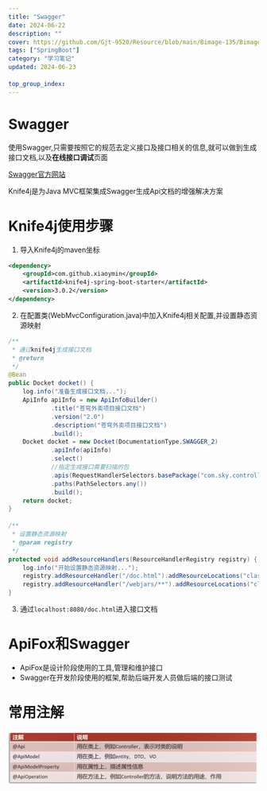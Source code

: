 ```yaml
---
title: "Swagger"
date: 2024-06-22
description: ""
cover: https://github.com/Gjt-9520/Resource/blob/main/Bimage-135/Bimage49.jpg?raw=true
tags: ["SpringBoot"]
category: "学习笔记"
updated: 2024-06-23
  
top_group_index: 
---
```


# Swagger

使用Swagger,只需要按照它的规范去定义接口及接口相关的信息,就可以做到生成接口文档,以及**在线接口调试**页面

[Swagger官方网站](https://swagger.io/)

Knife4j是为Java MVC框架集成Swagger生成Api文档的增强解决方案

# Knife4j使用步骤

1. 导入Knife4j的maven坐标

```xml
<dependency>
    <groupId>com.github.xiaoymin</groupId>
    <artifactId>knife4j-spring-boot-starter</artifactId>
    <version>3.0.2</version>
</dependency>
```

2. 在配置类(WebMvcConfiguration.java)中加入Knife4j相关配置,并设置静态资源映射

```java
/**
 * 通过knife4j生成接口文档
 * @return
 */
@Bean
public Docket docket() {
    log.info("准备生成接口文档...");
    ApiInfo apiInfo = new ApiInfoBuilder()
            .title("苍穹外卖项目接口文档")
            .version("2.0")
            .description("苍穹外卖项目接口文档")
            .build();
    Docket docket = new Docket(DocumentationType.SWAGGER_2)
            .apiInfo(apiInfo)
            .select()
            //指定生成接口需要扫描的包
            .apis(RequestHandlerSelectors.basePackage("com.sky.controller"))
            .paths(PathSelectors.any())
            .build();
    return docket;
}

/**
 * 设置静态资源映射
 * @param registry
 */
protected void addResourceHandlers(ResourceHandlerRegistry registry) {
    log.info("开始设置静态资源映射...");
    registry.addResourceHandler("/doc.html").addResourceLocations("classpath:/META-INF/resources/");
    registry.addResourceHandler("/webjars/**").addResourceLocations("classpath:/META-INF/resources/webjars/");
}
```

3. 通过`localhost:8080/doc.html`进入接口文档

# ApiFox和Swagger

- ApiFox是设计阶段使用的工具,管理和维护接口
- Swagger在开发阶段使用的框架,帮助后端开发人员做后端的接口测试

# 常用注解

![Swagger常用注解](../images/Swagger常用注解.png)


